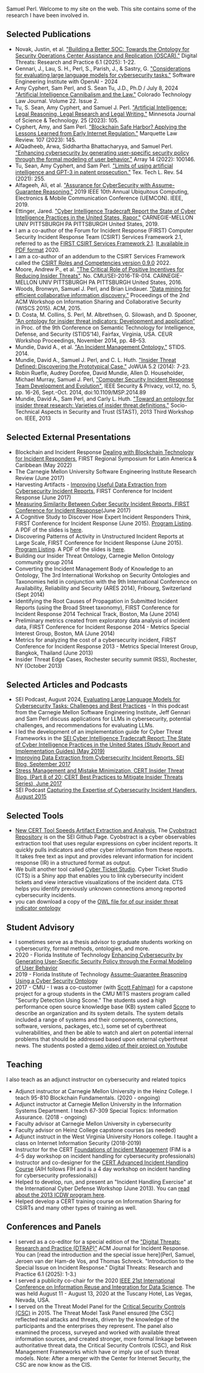 Samuel Perl. Welcome to my site on the web. This site contains some of the research I have been involved in.

## Selected Publications
- Novak, Justin, et al. ["Building a Better SOC: Towards the Ontology for Security Operations Center Assistance and Replication (OSCAR)."](https://dl.acm.org/doi/10.1145/3722233) Digital Threats: Research and Practice 6.1 (2025): 1-22.
- Gennari, J., Lau, S. H., Perl, S., Parish, J., & Sastry, G. ["Considerations for evaluating large language models for cybersecurity tasks."](https://insights.sei.cmu.edu/documents/5848/Considerations_for_Evaluating_Large_Language_Models_for_Cybersecurity_Tasks.pdf) Software Engineering Institute with OpenAI - 2024
- Amy Cyphert, Sam Perl, and S. Sean Tu, J.D., Ph.D / July 8, 2024 ["Artificial Intelligence Cannibalism and the Law."](https://ctlj.colorado.edu/?p=1280) Colorado Technology Law Journal. Volume 22. Issue 2.	
- Tu, S. Sean, Amy Cyphert, and Samuel J. Perl. ["Artificial Intelligence: Legal Reasoning, Legal Research and Legal Writing."](https://scholarship.law.umn.edu/cgi/viewcontent.cgi?article=1566&context=mjlst) Minnesota Journal of Science & Technology. 25 (2023): 105.
- Cyphert, Amy, and Sam Perl. ["Blockchain Safe Harbor? Applying the Lessons Learned from Early Internet Regulation."](https://scholarship.law.marquette.edu/cgi/viewcontent.cgi?article=5558&context=mulr) Marquette Law Review. 107 (2023): 145.
- AlQadheeb, Arwa, Siddhartha Bhattacharyya, and Samuel Perl. ["Enhancing cybersecurity by generating user-specific security policy through the formal modeling of user behavior."](https://www.sciencedirect.com/science/article/pii/S2590005622000145) Array 14 (2022): 100146.
- Tu, Sean, Amy Cyphert, and Sam Perl. ["Limits of using artificial intelligence and GPT-3 in patent prosecution."](https://papers.ssrn.com/sol3/papers.cfm?abstract_id=3899388)  Tex. Tech L. Rev. 54 (2021): 255. 
- Alfageeh, Ali, et al. ["Assurance for CyberSecurity with Assume-Guarantee Reasoning."](https://ieeexplore.ieee.org/iel7/8966519/8992916/08992971.pdf) 2019 IEEE 10th Annual Ubiquitous Computing, Electronics & Mobile Communication Conference (UEMCON). IEEE, 2019.
- Ettinger, Jared. ["Cyber Intelligence Tradecraft Report the State of Cyber Intelligence Practices in the United States, Rapor."](https://kilthub.cmu.edu/articles/Cyber_Intelligence_Tradecraft_Report_-_The_State_of_Cyber_Intelligence_Practices_in_the_United_States_Study_Report_and_Implementation_Guides_/8183993/1) CARNEGIE-MELLON UNIV PITTSBURGH PA PITTSBURGH United States, 2019.
- I am a co-author of the Forum for Incident Response (FIRST) Computer Security Incident Response Team (CSIRT) Services Framework 2.1, referred to as the [FIRST CSIRT Services Framework 2.1](https://www.first.org/standards/frameworks/csirts/csirt_services_framework_v2.1). [It available in PDF format](https://www.first.org/standards/frameworks/csirts/FIRST_CSIRT_Services_Framework_v2.1.0_bugfix1.pdf) 2020.
- I am a co-author of an addendum to the CSIRT Services Framework called the [CSIRT Roles and Competencies version 0.9.0](https://www.first.org/standards/frameworks/csirts/FIRST_CSIRT_Services_Roles_and_Competencies_v_0.9.0.pdf) 2022.
- Moore, Andrew P., et al. ["The Critical Role of Positive Incentives for Reducing Insider Threats"](https://resources.sei.cmu.edu/library/asset-view.cfm?assetid=484917). No. CMU/SEI-2016-TR-014. CARNEGIE-MELLON UNIV PITTSBURGH PA PITTSBURGH United States, 2016.
- Woods, Bronwyn, Samuel J. Perl, and Brian Lindauer. ["Data mining for efficient collaborative information discovery."](https://dl.acm.org/citation.cfm?doid=2808128.2808130) Proceedings of the 2nd ACM Workshop on Information Sharing and Collaborative Security (WISCS 2015). ACM, 2015.
- D. Costa, M. Collins, S. Perl, M. Albrethsen, G. Silowash, and D. Spooner, [“An ontology for insider threat indicators: Development and application”](https://resources.sei.cmu.edu/asset_files/ConferencePaper/2014_021_001_426817.pdf) in Proc. of the 9th Conference on Semantic Technology for Intelligence, Defense, and Security (STIDS’14), Fairfax, Virginia, USA. CEUR Workshop Proceedings, November 2014, pp. 48–53.
- Mundie, David A., et al. ["An Incident Management Ontology."](https://resources.sei.cmu.edu/asset_files/ConferencePaper/2014_021_001_426851.pdf) STIDS. 2014.
- Mundie, David A., Samuel J. Perl, and C. L. Huth. ["Insider Threat Defined: Discovering the Prototypical Case."](http://isyou.info/jowua/papers/jowua-v5n2-1.pdf) JoWUA 5.2 (2014): 7-23.
- Robin Ruefle, Audrey Dorofee, David Mundie, Allen D. Householder, Michael Murray, Samuel J. Perl, ["Computer Security Incident Response Team Development and Evolution"](https://ieeexplore.ieee.org/document/6924672), IEEE Security & Privacy, vol.12, no. 5, pp. 16-26, Sept.-Oct. 2014, doi:10.1109/MSP.2014.89
- Mundie, David A., Sam Perl, and Carly L. Huth. ["Toward an ontology for insider threat research: Varieties of insider threat definitions."](https://ieeexplore.ieee.org/document/6691366) Socio-Technical Aspects in Security and Trust (STAST), 2013 Third Workshop on. IEEE, 2013

## Selected External Presentations
- Blockchain and Incident Response [Dealing with Blockchain Technology for Incident Responders](https://www.first.org/events/symposium/cali2022/program#pDealing-with-Blockchain-Technology-for-Incident-Responders-Virtual), FIRST Regional Symposium for Latin America & Caribbean (May 2022)
- The Carnegie Mellon University Software Engineering Institute Research Review (June 2017)
- Harvesting Artifacts - [Improving Useful Data Extraction from Cybersecurity Incident Reports](https://www.first.org/resources/papers/conf2017/Improving-Useful-Data-Extraction-from-Cybersecurity-Incident-Reports.pdf), FIRST Conference for Incident Response (June 2017)
- [Measuring Similarity Between Cyber Security Incident Reports, FIRST Conference for Incident Response](https://www.first.org/resources/papers/conf2017/Measuring-Similarity-Between-Cyber-Security-Incident-Reports.pdf)(June 2017)
- A Cognitive Study to Discover How Expert Incident Responders Think, FIRST Conference for Incident Response (June 2015). [Program Listing](https://www.first.org/conference/2015/program#pa-cognitive-study-to-discover-how-expert-incident-responders-think). A PDF of the slides is [here](https://www.first.org/resources/papers/conf2015/first_2015_perl-sam-incidenthandlingfirst-final_20150611.pdf).
- Discovering Patterns of Activity in Unstructured Incident Reports at Large Scale, FIRST Conference for Incident Response (June 2015). [Program Listing](https://www.first.org/conference/2015/program#pdiscovering-patterns-of-activity-in-unstructured-incident-reports-at-large-scale). A PDF of the slides is [here](https://www.first.org/resources/papers/conf2015/first_2015_-_perl-_woods-_millar_-_discovering_patterns_of_activity__20150603.pdf).
- Building our Insider Threat Ontology, Carnegie Mellon Ontology community group 2014
- Converting the Incident Management Body of Knowledge to an Ontology, The 3rd International Workshop on Security Ontologies and Taxonomies held in conjunction with the 9th International Conference on Availability, Reliability and Security (ARES 2014), Fribourg, Switzerland (Sept 2014)
- Identifying the Root Causes of Propagation in Submitted Incident Reports (using the Broad Street taxonomy), FIRST Conference for Incident Response 2014 Technical Track, Boston, Ma (June 2014)
- Preliminary metrics created from exploratory data analysis of incident data, FIRST Conference for Incident Response 2014 - Metrics Special Interest Group, Boston, MA (June 2014)
- Metrics for analyzing the cost of a cybersecurity incident, FIRST Conference for Incident Response 2013 - Metrics Special Interest Group, Bangkok, Thailand (June 2013)
- Insider Threat Edge Cases, Rochester security summit (RSS), Rochester, NY (October 2013)

## Selected Articles and Podcasts
- SEI Podcast, August 2024, [Evaluating Large Language Models for Cybersecurity Tasks: Challenges and Best Practices](https://www.youtube.com/watch?v=EXL1Ms5k8lc) - In this podcast from the Carnegie Mellon Software Engineering Institute, Jeff Gennari and Sam Perl discuss applications for LLMs in cybersecurity, potential challenges, and recommendations for evaluating LLMs.
- I led the development of an implementation guide for Cyber Threat Frameworks in the [SEI Cyber Intelligence Tradecraft Report: The State of Cyber Intelligence Practices in the United States (Study Report and Implementation Guides) (May 2019)](https://resources.sei.cmu.edu/library/asset-view.cfm?assetid=546578)
- [Improving Data Extraction from Cybersecurity Incident Reports, SEI Blog, September 2017](https://insights.sei.cmu.edu/sei_blog/2017/09/improving-data-extraction-from-cybersecurity-incident-reports.html)
- [Stress Management and Mistake Minimization, CERT Insider Threat Blog, (Part 8 of 20: CERT Best Practices to Mitigate Insider Threats Series), June 2017](https://insights.sei.cmu.edu/insider-threat/2017/06/stress-management-and-mistake-minimization-part-8-of-20-cert-best-practices-to-mitigate-insider-thre.html)
- SEI Podcast [Capturing the Expertise of Cybersecurity Incident Handlers, August 2015](http://www.cert.org/podcasts/podcast_episode.cfm?episodeid=443570)

## Selected Tools
- [New CERT Tool Speeds Artifact Extraction and Analysis.](https://www.sei.cmu.edu/news-events/news/article.cfm?assetid=527156.) The [Cyobstract Repository](https://github.com/cmu-sei/cyobstract) is on the SEI Github Page. Cyobstract is a cyber observables extraction tool that uses regular expressions on cyber incident reports. It quickly pulls indicators and other cyber information from these reports. It takes free text as input and provides relevant information for incident response (IR) in a structured format as output.
- We built another tool called [Cyber Ticket Studio](https://github.com/cmu-sei/Cyber-Ticket-Studio).  Cyber Ticket Studio (CTS) is a Shiny app that enables you to link cybersecurity incident tickets and view interactive visualizations of the incident data. CTS helps you identify previously unknown connections among reported cybersecurity incidents.
- you can download a copy of the [OWL file for of our insider threat indicator ontology](https://resources.sei.cmu.edu/asset_files/TechnicalReport/2016_005_112_465537.owl)

## Student Advisory
- I sometimes serve as a thesis advisor to graduate students working on cybersecurity, formal methods, ontologies, and more.
- 2020 - Florida Institute of Technology [Enhancing Cybersecurity by Generating User-Specific Security Policy through the Formal Modeling of User Behavior](https://repository.lib.fit.edu/handle/11141/3085)
- 2019 - Florida Institute of Technology [Assume-Guarantee Reasoning Using a Cyber Security Ontology](https://repository.lib.fit.edu/handle/11141/2954)
- 2017 - CMU - I was a co-customer (with [Scott Fahlman](https://www.cs.cmu.edu/~sef/)) for a capstone project for a group students in the CMU MITS masters program called "Security Detection Using Scone." The students used a high performance open source knowledge base (KB) system called [Scone](http://www.cs.cmu.edu/~sef/scone/) to describe an organization and its system details. The system details included a range of  systems and their components, connections, software, versions, packages, etc.), some set of cyberthreat vulnerabilities, and then be able to watch and alert on potential internal problems that should be addressed based upon external cyberthreat news. The students posted a [demo video of their project on Youtube](https://www.youtube.com/watch?v=RmgXrNNcAo8)


## Teaching
I also teach as an adjunct instructor on cybersecurity and related topics
 - Adjunct instructor at Carnegie Mellon University in the Heinz College. I teach 95-810 Blockchain Fundamentals. (2020 - ongoing)
 - Adjunct instructor at Carnegie Mellon University in the Information Systems Department. I teach 67-309 Special Topics: Information Assurance. (2018 - ongoing)
 - Faculty advisor at Carnegie Mellon University in cybersecurity
 - Faculty advisor on Heinz College capstone courses (as needed)
 - Adjunct instruct in the West Virginia University Honors college. I taught a class on Internet Information Security (2018-2019)
 - Instructor for the CERT [Foundations of Incident Management](https://www.sei.cmu.edu/education-outreach/courses/course.cfm?courseCode=P139) (FIM is a 4-5 day workshop on incident handling for cybersecurity professionals)
 - Instructor and co-designer for the [CERT Advanced Incident Handling Course](https://www.sei.cmu.edu/education-outreach/courses/course.cfm?coursecode=P23B) (AIH follows FIH and is a 4 day workshop on incident handling for cybersecurity professionals))
 - Helped to develop, run, and present an "Incident Handling Exercise" at the International Cyber Defense Workshop (June 2013). You can [read about the 2013 ICDW program here](https://cic.ndu.edu/NEWS/News-Announcements/Article/571364/dod-cios-14th-international-cyber-defense-workshop-icdw-10-14-june-2013/).
 - Helped develop a CERT training course on Information Sharing for CSIRTs and many other types of training as well.

## Conferences and Panels
- I served as a co-editor for a special edition of the ["Digital Threats: Research and Practice (DTRAP)"](https://dl.acm.org/journal/dtrap) ACM Journal for Incident Response. You can [read the introduction and the special issue here](Perl, Samuel, Jeroen van der Ham-de Vos, and Thomas Schreck. "Introduction to the Special Issue on Incident Response." Digital Threats: Research and Practice 6.1 (2025): 1-3.) 
- I served a publicity co-chair for the 2020 [IEEE 21st International Conference on Information Reuse and Integration for Data Science](https://homepages.uc.edu/~niunn/IRI20/). The was held August 11 - August 13, 2020 at the Tuscany Hotel, Las Vegas, Nevada, USA.
- I served on the Threat Model Panel for the [Critical Security Controls (CSC)](https://www.cisecurity.org/controls/) in 2015. The Threat Model Task Panel ensured [the CSC] reflected real attacks and threats, driven by the knowledge of the participants and the enterprises they represent. The panel also examined the process, surveyed and worked with available threat information sources, and created stronger, more formal linkage between authoritative threat data, the Critical Security Controls (CSC), and Risk Management Frameworks which have or imply use of such threat models. Note: After a merger with the Center for Internet Security, the CSC are now know as the CIS.
